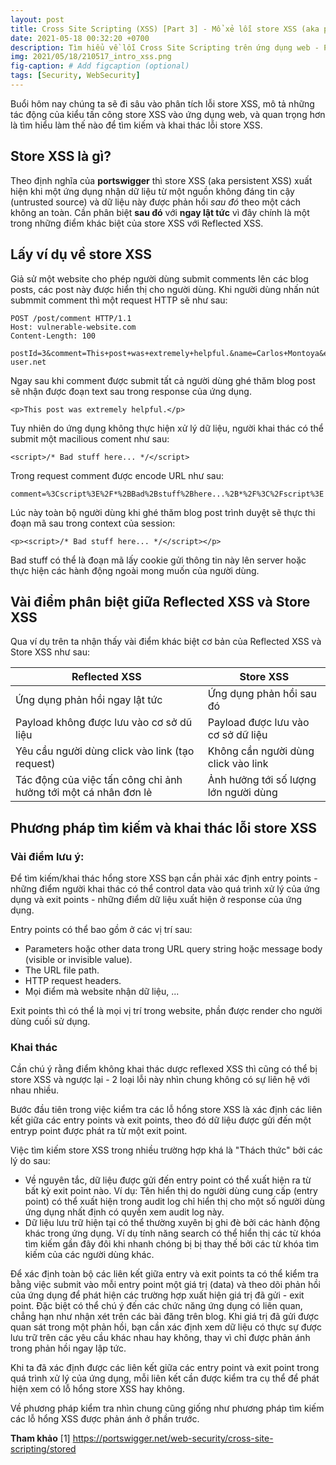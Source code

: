 ```yaml
---
layout: post
title: Cross Site Scripting (XSS) [Part 3] - Mổ xẻ lỗi store XSS (aka persistent XSS),
date: 2021-05-18 00:32:20 +0700
description: Tìm hiểu về lỗi Cross Site Scripting trên ứng dụng web - P3,
img: 2021/05/18/210517_intro_xss.png
fig-caption: # Add figcaption (optional)
tags: [Security, WebSecurity]
---
```

Buổi hôm nay chúng ta sẽ đi sâu vào phân tích lỗi store XSS, mô tả những tác động của kiểu tấn công store XSS vào ứng dụng web, và quan trọng hơn là tìm hiểu làm thế nào để tìm kiếm và khai thác lỗi store XSS.

## Store XSS là gì?

Theo định nghĩa của **portswigger** thì store XSS (aka persistent XSS) xuất hiện khi một ứng dụng nhận dữ liệu từ một nguồn không đáng tin cậy (untrusted source) và dữ liệu này được phản hồi *sau đó* theo một cách không an toàn. Cần phân biệt **sau đó** với **ngay lật tức** vì đây chính là một trong những điểm khác biệt của store XSS với Reflected XSS.

## Lấy ví dụ về store XSS

Giả sử một website cho phép người dùng submit comments lên các blog posts, các post này được hiển thị cho người dùng. Khi người dùng nhấn nút submmit comment thì một request HTTP sẽ như sau:

```
POST /post/comment HTTP/1.1
Host: vulnerable-website.com
Content-Length: 100

postId=3&comment=This+post+was+extremely+helpful.&name=Carlos+Montoya&email=carlos%40normal-user.net
```

Ngay sau khi comment được submit tất cả người dùng ghé thăm blog post sẽ nhận được đoạn text sau trong response của ứng dụng.

```
<p>This post was extremely helpful.</p>
```

Tuy nhiên do ứng dụng không thực hiện xử lý dữ liệu, người khai thác có thể submit một macilious coment như sau:

```
<script>/* Bad stuff here... */</script>
```
Trong request comment được encode URL như sau:

```
comment=%3Cscript%3E%2F*%2BBad%2Bstuff%2Bhere...%2B*%2F%3C%2Fscript%3E
```
Lúc này toàn bộ người dùng khi ghé thăm blog post trình duyệt sẽ thực thi đoạn mã sau trong context của session:

```
<p><script>/* Bad stuff here... */</script></p>
```
Bad stuff có thể là đoạn mã lấy cookie gửi thông tin này lên server hoặc thực hiện các hành động ngoài mong muốn của người dùng.

## Vài điểm phân biệt giữa Reflected XSS và Store XSS

Qua ví dụ trên ta nhận thấy vài điểm khác biệt cơ bản của Reflected XSS và Store XSS như sau:

| Reflected XSS                                                        | Store XSS                      |
| ---------------------------------------------------------------------| ------------------------------ |
| Ứng dụng phản hồi ngay lật tức                                       | Ứng dụng phản hồi sau đó       |
| Payload không được lưu vào cơ sở dũ liệu                          | Payload được lưu vào cơ sở dữ liệu|
| Yêu cầu người dùng click vào link (tạo request)                 | Không cần người dùng click vào link |
| Tác động của việc tấn công chỉ ảnh hưởng tới một cá nhân đơn lẻ  | Ảnh hưởng tới số lượng lớn người dùng |

## Phương pháp tìm kiếm và khai thác lỗi store XSS

### Vài điểm lưu ý:

Để tìm kiếm/khai thác hổng store XSS bạn cần phải xác định entry points - những điểm người khai thác có thể control data vào quá trình xử lý của ứng dụng và exit points - những điểm dữ liệu xuất hiện ở response của ứng dụng.

Entry points có thể bao gồm ở các vị trí sau:
* Parameters hoặc other data trong URL query string hoặc message body (visible or invisible value).
* The URL file path.
* HTTP request headers.
* Mọi điểm mà website nhận dữ liệu, ...

Exit points thì có thể là mọi vị trí trong website, phần được render cho người dùng cuối sử dụng.

### Khai thác

Cần chú ý rằng điểm không khai thác dược reflexed XSS thì cũng có thể bị store XSS và ngược lại - 2 loại lỗi này nhìn chung không có sự liên hệ với nhau nhiều.

Bước đầu tiên trong việc kiểm tra các lỗ hổng store XSS là xác định các liên kết giữa các entry points và exit points, theo đó dữ liệu được gửi đến một entryp point được phát ra từ một exit point.

Việc tìm kiếm store XSS trong nhiều trường hợp khá là "Thách thức" bởi các lý do sau:
* Về nguyên tắc, dữ liệu được gửi đến entry point có thể xuất hiện ra từ bất kỳ exit point nào. Ví dụ: Tên hiển thị do người dùng cung cấp (entry point) có thể xuất hiện trong audit log chỉ hiển thị cho một số người dùng ứng dụng nhất định có quyền xem audit log này.
* Dữ liệu lưu trữ hiện tại có thể thường xuyên bị ghi đè bởi các hành động khác trong ứng dụng. Ví dụ tính năng search có thể hiển thị các từ khóa tìm kiếm gần đây đôi khi nhanh chóng bị bị thay thế bởi các từ khóa tìm kiếm của các người dùng khác.

Để xác định toàn bộ các liên kết giữa entry và exit points ta có thể kiểm tra bằng việc submit vào mỗi entry point một giá trị (data) và theo dõi phản hồi của ứng dụng để phát hiện các trường hợp xuất hiện giá trị đã gửi - exit point. Đặc biệt có thể chú ý đến các chức năng ứng dụng có liên quan, chẳng hạn như nhận xét trên các bài đăng trên blog. Khi giá trị đã gửi được quan sát trong một phản hồi, bạn cần xác định xem dữ liệu có thực sự được lưu trữ trên các yêu cầu khác nhau hay không, thay vì chỉ được phản ánh trong phản hồi ngay lập tức.

Khi ta đã xác định được các liên kết giữa các entry point và exit point trong quá trình xử lý của ứng dụng, mỗi liên kết cần được kiểm tra cụ thể để phát hiện xem có lỗ hổng store XSS hay không. 

Về phương pháp kiểm tra nhìn chung cũng giống như phương pháp tìm kiếm các lỗ hổng XSS được phản ánh ở phần trước.

**Tham khảo**
[1] https://portswigger.net/web-security/cross-site-scripting/stored

